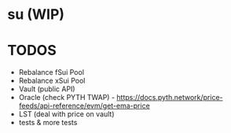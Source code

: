 # su (WIP)

# TODOS

- Rebalance fSui Pool
- Rebalance xSui Pool
- Vault (public API)
- Oracle (check PYTH TWAP) - https://docs.pyth.network/price-feeds/api-reference/evm/get-ema-price
- LST (deal with price on vault)
- tests & more tests
